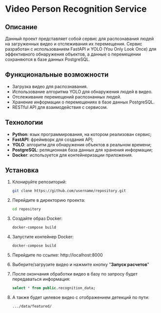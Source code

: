 # Video Person Recognition Service

## Описание

Данный проект представляет собой сервис для распознавания людей на загруженных видео и отслеживания их перемещения. Сервис разработан с использованием FastAPI и YOLO (You Only Look Once) для эффективного обнаружения объектов, а данные о перемещении сохраняются в базе данных PostgreSQL.

## Функциональные возможности

- Загрузка видео для распознавания.
- Использование алгоритма YOLO для обнаружения людей в видео.
- Отслеживание перемещений распознанных людей.
- Хранение информации о перемещениях в базе данных PostgreSQL.
- RESTful API для взаимодействия с сервисом.

## Технологии

- **Python**: язык программирования, на котором реализован сервис;
- **FastAPI**: фреймворк для создания API;
- **YOLO**: алгоритм для обнаружения объектов в реальном времени;
- **PostgreSQL**: реляционная база данных для хранения информации;
- **Docker**: используется для контейнеризации приложения.

## Установка

1. Клонируйте репозиторий:
    ```bash
    git clone https://github.com/username/repository.git

2. Перейдите в директорию проекта:
    ```bash
    cd repository

3. Создайте образ Docker:
    ```bash
    docker-compose build

4. Запустите контейнер Docker:
    ```bash
    docker-compose build

5. Перейдите по ссылке:
    http://localhost:8000

6. Выберите/загрузите видео и нажмите кнопку "**Запуск расчетов**"

7. После окончания обработки видео в базу по запросу будет передаваться информация:
    ```sql
    select * from public.recognition_data;

8. А также будет целевое видео с отображением детекций по пути:
    ```bash
    .../data/featured/